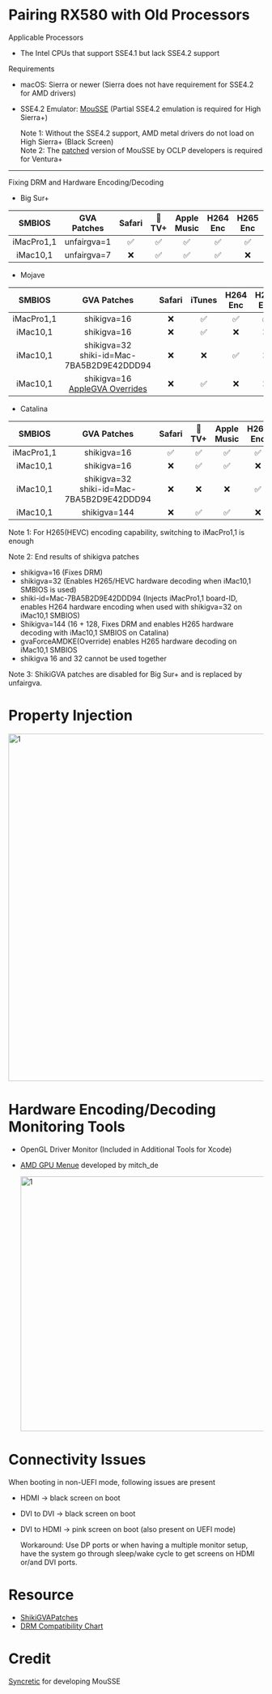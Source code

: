 # Pairing RX580 with Old Processors


Applicable Processors


- The Intel CPUs that support SSE4.1 but lack SSE4.2 support 

Requirements

- macOS: Sierra or newer (Sierra does not have requirement for SSE4.2 for AMD drivers)
- SSE4.2 Emulator: [MouSSE](https://forums.macrumors.com/threads/mp3-1-others-sse-4-2-emulation-to-enable-amd-metal-driver.2206682) (Partial SSE4.2 emulation is required for High Sierra+)

    Note 1: Without the SSE4.2 support, AMD metal drivers do not load on High Sierra+ (Black Screen)<br>
    Note 2: The [patched](https://github.com/dortania/OpenCore-Legacy-Patcher/tree/main/payloads/Kexts/SSE) version of MouSSE by OCLP developers is required for Ventura+

___
Fixing DRM and Hardware Encoding/Decoding

- Big Sur+ 

| SMBIOS 	| GVA Patches| Safari 	| 🍎TV+ | Apple Music | H264 Enc | H265 Enc | H265 Dec |
| :---: | :---: | :---: | :---: | :---: | :---: | :---: | :---: |
|  iMacPro1,1 | unfairgva=1 | ✅ | ✅ | ✅ | ✅ | ✅ | ✅ |
|  iMac10,1 | unfairgva=7 | ❌ | ✅ | ✅ | ✅ | ❌ | ✅ |



- Mojave

| SMBIOS 	| GVA Patches| Safari | iTunes | H264 Enc | H265 Enc | H265 Dec |
| :---: | :---: | :---: | :---: | :---: | :---: | :---: |
|  iMacPro1,1 | shikigva=16 | ❌ | ✅ | ✅ | ✅ | ✅ |
|  iMac10,1 | shikigva=16 | ❌ | ✅ | ❌ | ❌ | ❌ |
|  iMac10,1 | shikigva=32<br> shiki-id=Mac-7BA5B2D9E42DDD94 | ❌ | ❌ | ✅ | ❌ | ✅ |
|  iMac10,1 | shikigva=16<br> [AppleGVA Overrides](https://github.com/acidanthera/WhateverGreen/blob/master/Manual/FAQ.Chart.md) | ❌ | ✅  | ❌ | ❌ | ✅ |

- Catalina
   
| SMBIOS 	| GVA Patches | Safari 	| 🍎TV+ | Apple Music | H264 Enc | H265 Enc | H265 Dec |
| :---: | :---: | :---: | :---: | :---: | :---: | :---: | :---: |
|  iMacPro1,1 | shikigva=16 | ✅ | ✅ | ✅ | ✅ | ✅ |  ✅ |
|  iMac10,1 | shikigva=16 | ❌ | ✅ | ✅ | ❌ | ❌ | ❌ |
|  iMac10,1 | shikigva=32<br> shiki-id=Mac-7BA5B2D9E42DDD94 | ❌ | ❌ | ❌ | ✅ | ❌ | ✅ |
|  iMac10,1 | shikigva=144<br> | ❌ | ✅ | ✅ | ❌ | ❌ | ✅ |


Note 1: For H265(HEVC) encoding capability, switching to iMacPro1,1 is enough<br>

Note 2: End results of shikigva patches
- shikigva=16 (Fixes DRM)<br>
- shikigva=32 (Enables H265/HEVC hardware decoding when iMac10,1 SMBIOS is used)<br>
- shiki-id=Mac-7BA5B2D9E42DDD94 (Injects iMacPro1,1 board-ID, enables H264 hardware encoding when used with shikigva=32 on iMac10,1 SMBIOS)<br>
- Shikigva=144 (16 + 128, Fixes DRM and enables H265 hardware decoding with iMac10,1 SMBIOS on Catalina)
- gvaForceAMDKE(Override) enables H265 hardware decoding on iMac10,1 SMBIOS
- shikigva 16 and 32 cannot be used together
  
Note 3: ShikiGVA patches are disabled for Big Sur+ and is replaced by unfairgva.        
        
# Property Injection

<img width="686" alt="1" src="https://github.com/user-attachments/assets/53103a05-5fce-49e2-ad66-de7d2baeb713" />

# Hardware Encoding/Decoding Monitoring Tools  

- OpenGL Driver Monitor (Included in Additional Tools for Xcode)<br>
- [AMD GPU Menue](https://www.tonymacx86.com/threads/amd-radeon-performance-enhanced-ssdt.296555/page-65#post-2120400) developed by mitch_de<br>

   <img width="503" alt="1" src="https://github.com/user-attachments/assets/c99bffd7-7ae3-4fc1-beb4-eb3c3c84c99c" />



# Connectivity Issues

When booting in non-UEFI mode, following issues are present

- HDMI -> black screen on boot
- DVI to DVI -> black screen on boot
- DVI to HDMI -> pink screen on boot (also present on UEFI mode)

  Workaround: Use DP ports or when having a multiple monitor setup, have the system go through sleep/wake cycle to get screens on HDMI or/and DVI ports.


# Resource

- [ShikiGVAPatches](https://github.com/acidanthera/WhateverGreen/blob/bc1b7c334eefd00a9cf30429d686764c18ed59ae/WhateverGreen/kern_shiki.hpp#L35) 
- [DRM Compatibility Chart](https://github.com/acidanthera/WhateverGreen/blob/master/Manual/FAQ.Chart.md)

# Credit
[Syncretic](https://forums.macrumors.com/threads/mp3-1-others-sse-4-2-emulation-to-enable-amd-metal-driver.2206682/) for developing MouSSE



